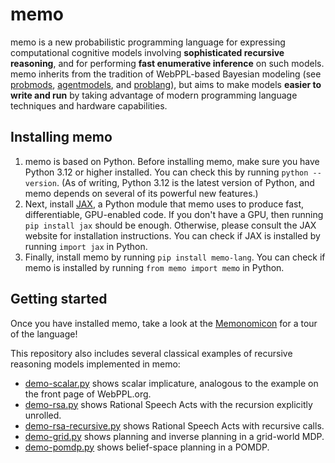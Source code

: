 # memo

memo is a new probabilistic programming language for expressing computational cognitive models involving **sophisticated recursive reasoning**, and for performing **fast enumerative inference** on such models. memo inherits from the tradition of WebPPL-based Bayesian modeling (see [probmods](http://probmods.org/), [agentmodels](https://agentmodels.org/), and [problang](https://www.problang.org/)), but aims to make models **easier to write and run** by taking advantage of modern programming language techniques and hardware capabilities.

## Installing memo

1. memo is based on Python. Before installing memo, make sure you have Python 3.12 or higher installed. You can check this by running `python --version`. (As of writing, Python 3.12 is the latest version of Python, and memo depends on several of its powerful new features.)
2. Next, install [JAX](https://github.com/google/jax), a Python module that memo uses to produce fast, differentiable, GPU-enabled code. If you don't have a GPU, then running `pip install jax` should be enough. Otherwise, please consult the JAX website for installation instructions. You can check if JAX is installed by running `import jax` in Python.
3. Finally, install memo by running `pip install memo-lang`. You can check if memo is installed by running `from memo import memo` in Python.

## Getting started

Once you have installed memo, take a look at the [Memonomicon](./Memonomicon.ipynb) for a tour of the language!

This repository also includes several classical examples of recursive reasoning models implemented in memo:
- [demo-scalar.py](./demo-scalar.py) shows scalar implicature, analogous to the example on the front page of WebPPL.org.
- [demo-rsa.py](./demo-rsa.py) shows Rational Speech Acts with the recursion explicitly unrolled.
- [demo-rsa-recursive.py](./demo-rsa-recursive.py) shows Rational Speech Acts with recursive calls.
- [demo-grid.py](./demo-grid.py) shows planning and inverse planning in a grid-world MDP.
- [demo-pomdp.py](./demo-pomdp.py) shows belief-space planning in a POMDP.
